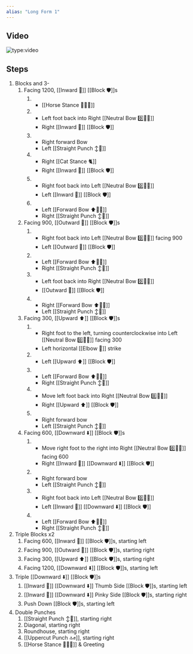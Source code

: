 ```yaml
---
alias: "Long Form 1"
---
```


## Video

![type:video](https://www.youtube.com/embed/ZtmvWpdK84E)

## Steps

1. Blocks and 3-
   1. Facing 1200, [[Inward 🔽]] [[Block 🛡️]]s
      1. - [[Horse Stance 🏇🧍‍♂️]]
      2. - Left foot back into Right [[Neutral Bow 0️⃣🧍‍♂️]]
         - Right [[Inward 🔽]] [[Block 🛡️]]
      3. - Right forward Bow
         - Left [[Straight Punch ↕️👊]]
      4. - Right [[Cat Stance 🐈]]
         - Right [[Inward 🔽]] [[Block 🛡️]]
      5. - Right foot back into Left [[Neutral Bow 0️⃣🧍‍♂️]]
         - Left [[Inward 🔽]] [[Block 🛡️]]
      6. - Left [[Forward Bow ⬆️🧍‍♂️]]
         - Right [[Straight Punch ↕️👊]]
   1. Facing 900, [[Outward 🔼]] [[Block 🛡️]]s
      1. - Right foot back into Left [[Neutral Bow 0️⃣🧍‍♂️]] facing 900
         - Left [[Outward 🔼]] [[Block 🛡️]]
      2. - Left [[Forward Bow ⬆️🧍‍♂️]]
         - Right [[Straight Punch ↕️👊]]
      3. - Left foot back into Right [[Neutral Bow 0️⃣🧍‍♂️]]
         - [[Outward 🔼]] [[Block 🛡️]]
      4. - Right [[Forward Bow ⬆️🧍‍♂️]]
         - Left [[Straight Punch ↕️👊]]
   1. Facing 300, [[Upward ⬆️]] [[Block 🛡️]]s
      1. - Right foot to the left, turning counterclockwise into Left [[Neutral Bow 0️⃣🧍‍♂️]] facing 300
         - Left horizontal [[Elbow 💪]] strike
      2. - Left [[Upward ⬆️]] [[Block 🛡️]]
      3. - Left [[Forward Bow ⬆️🧍‍♂️]]
         - Right [[Straight Punch ↕️👊]]
      4. - Move left foot back into Right [[Neutral Bow 0️⃣🧍‍♂️]]
         - Right [[Upward ⬆️]] [[Block 🛡️]]
      5. - Right forward bow
         - Left [[Straight Punch ↕️👊]]
   1. Facing 600, [[Downward ⬇️]] [[Block 🛡️]]s
      1. - Move right foot to the right into Right [[Neutral Bow 0️⃣🧍‍♂️]] facing 600
         - Right [[Inward 🔽]] [[Downward ⬇️]] [[Block 🛡️]]
      2. - Right forward bow
         - Left [[Straight Punch ↕️👊]]
      3. - Right foot back into Left [[Neutral Bow 0️⃣🧍‍♂️]]
         - Left [[Inward 🔽]] [[Downward ⬇️]] [[Block 🛡️]]
      4. - Left [[Forward Bow ⬆️🧍‍♂️]]
         - Right [[Straight Punch ↕️👊]]
2. Triple Blocks x2
   1. Facing 600, [[Inward 🔽]] [[Block 🛡️]]s, starting left
   2. Facing 900, [[Outward 🔼]] [[Block 🛡️]]s, starting right
   3. Facing 300, [[Upward ⬆️]] [[Block 🛡️]]s, starting right
   4. Facing 1200, [[Downward ⬇️]] [[Block 🛡️]]s, starting left
3. Triple [[Downward ⬇️]] [[Block 🛡️]]s
   1. [[Inward 🔽]] [[Downward ⬇️]] Thumb Side [[Block 🛡️]]s, starting left
   2. [[Inward 🔽]] [[Downward ⬇️]] Pinky Side [[Block 🛡️]]s, starting right
   3. Push Down [[Block 🛡️]]s, starting left
4. Double Punches
   1. [[Straight Punch ↕️👊]], starting right
   2. Diagonal, starting right
   3. Roundhouse, starting right
   4. [[Uppercut Punch 🔝✊]], starting right
   5. [[Horse Stance 🏇🧍‍♂️]] & Greeting

